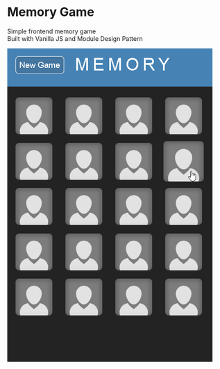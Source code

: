 # Memory Game
Simple frontend memory game <br>
Built with Vanilla JS and Module Design Pattern

![Memory Game Demo](https://raw.githubusercontent.com/viQcinese/documentation/master/memory_game/memory_game.gif?token=APTO4SUGLCHLOH37BACNNDS7FXJWY)
